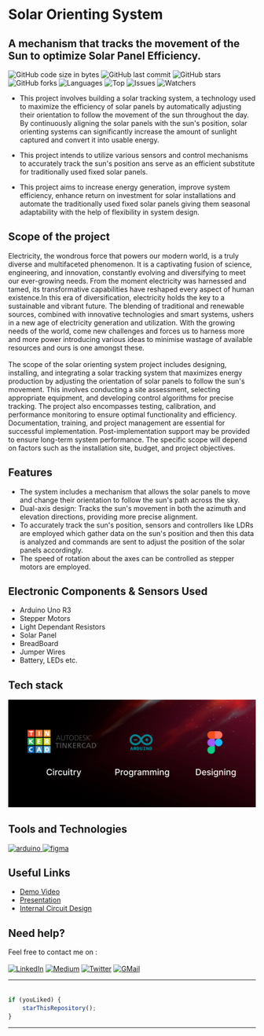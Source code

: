 # Solar Orienting System
## A mechanism that tracks the movement of the Sun to optimize Solar Panel Efficiency.

![GitHub code size in bytes](https://img.shields.io/github/languages/code-size/Raj82862/SOS)
![GitHub last commit](https://img.shields.io/github/last-commit/Raj82862/SOS)
![GitHub stars](https://img.shields.io/packagist/stars/Raj82862/SOS)
![GitHub forks](https://img.shields.io/github/forks/Raj82862/SOS)
![Languages](https://img.shields.io/sourceforge/languages/SOS)
![Top](https://img.shields.io/github/languages/top/Raj82862/SOS)
![Issues](https://img.shields.io/github/issues/Raj82862/SOS)
![Watchers](https://img.shields.io/github/watchers/Raj82862/SOS)

* This project involves building a solar tracking system, a technology used to maximize the efficiency of solar panels by automatically adjusting their orientation to follow the movement of the sun throughout the day. By continuously aligning the solar panels with the sun's position, solar orienting systems can significantly increase the amount of sunlight captured and convert it into usable energy.

* This project intends to utilize various sensors and control mechanisms to accurately track the sun's position ans serve as an efficient substitute for traditionally used fixed solar panels.

* This project aims to increase energy generation, improve system efficiency, enhance return on investment for solar installations and automate the traditionally used fixed solar panels giving them seasonal adaptability with the help of flexibility in system design. 

## Scope of the project 
Electricity, the wondrous force that powers our modern world, is a truly diverse and multifaceted phenomenon. It is a captivating fusion of science, engineering, and innovation, constantly evolving and diversifying to meet our ever-growing needs. From the moment electricity was harnessed and tamed, its transformative capabilities have reshaped every aspect of human existence.In this era of diversification, electricity holds the key to a sustainable and vibrant future. The blending of traditional and renewable sources, combined with innovative technologies and smart systems, ushers in a new age of electricity generation and utilization. With the growing needs of the world, come new challenges and forces us to harness more and more power introducing various ideas to minimise wastage of available resources and ours is one amongst these.
<br /><br />
The scope of the solar orienting system project includes designing, installing, and integrating a solar tracking system that maximizes energy production by adjusting the orientation of solar panels to follow the sun's movement. This involves conducting a site assessment, selecting appropriate equipment, and developing control algorithms for precise tracking. The project also encompasses testing, calibration, and performance monitoring to ensure optimal functionality and efficiency. Documentation, training, and project management are essential for successful implementation. Post-implementation support may be provided to ensure long-term system performance. The specific scope will depend on factors such as the installation site, budget, and project objectives.

## Features
   - The system includes a mechanism that allows the solar panels to move and change their orientation to follow the sun's path across the sky.
   - Dual-axis design: Tracks the sun's movement in both the azimuth and elevation directions, providing more precise alignment.
   - To accurately track the sun's position, sensors and controllers like LDRs are employed which gather data on the sun's position and then this data is analyzed and commands are sent to adjust the position of the solar panels accordingly.
   - The speed of rotation about the axes can be controlled as stepper motors are employed.
   
## Electronic Components & Sensors Used
   - Arduino Uno R3
   - Stepper Motors
   - Light Dependant Resistors
   - Solar Panel
   - BreadBoard
   - Jumper Wires
   - Battery, LEDs etc.

## Tech stack

![image](https://github.com/Raj82862/SOS/blob/main/Untitled.png)

## Tools and Technologies
<p align="left"> 
<a href="https://www.arduino.cc/" target="_blank"> <img src="https://cdn.worldvectorlogo.com/logos/arduino-1.svg" alt="arduino" width="40" height="40"/> </a>
<a href="https://www.figma.com/" target="_blank"> <img src="https://www.vectorlogo.zone/logos/figma/figma-icon.svg" alt="figma" width="40" height="40"/> </a>
</p>


## Useful Links

- [Demo Video]()
- [Presentation]()
- [Internal Circuit Design]()

## Need help?

Feel free to contact me on : <br /><br />
[![LinkedIn](https://img.shields.io/badge/LinkedIn-0077B5?style=for-the-badge&logo=linkedin&logoColor=white)](https://www.linkedin.com/in/raj-more-50b543202/) [![Medium](https://img.shields.io/badge/Medium-12100E?style=for-the-badge&logo=medium&logoColor=white)](https://medium.com/@rajenterprises.pm) [![Twitter](https://img.shields.io/badge/Twitter-1DA1F2?style=for-the-badge&logo=twitter&logoColor=white)](https://twitter.com/RajMore06) [![GMail](https://img.shields.io/badge/Gmail-D14836?style=for-the-badge&logo=gmail&logoColor=white)](mailto:rajm.ug20.ece@nitp.ac.in)

---------

```javascript

if (youLiked) {
    starThisRepository();
}

```

-----------
